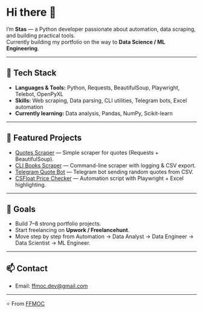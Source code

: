 # Hi there 👋

I’m **Stas** — a Python developer passionate about automation, data scraping, and building practical tools.  
Currently building my portfolio on the way to **Data Science / ML Engineering**.

---

## 🔧 Tech Stack
- **Languages & Tools:** Python, Requests, BeautifulSoup, Playwright, Telebot, OpenPyXL  
- **Skills:** Web scraping, Data parsing, CLI utilities, Telegram bots, Excel automation  
- **Currently learning:** Data analysis, Pandas, NumPy, Scikit-learn  

---

## 📌 Featured Projects
- [Quotes Scraper](https://github.com/FFMOC/quotes-scraper) — Simple scraper for quotes (Requests + BeautifulSoup).  
- [CLI Books Scraper](https://github.com/FFMOC/cli-books-scraper) — Command-line scraper with logging & CSV export.  
- [Telegram Quote Bot](https://github.com/FFMOC/bot-hello) — Telegram bot sending random quotes from CSV.  
- [CSFloat Price Checker](https://github.com/FFMOC/csfloat-price-checker) — Automation script with Playwright + Excel highlighting.  

---

## 🎯 Goals
- Build 7–8 strong portfolio projects.  
- Start freelancing on **Upwork / Freelancehunt**.  
- Move step by step from Automation → Data Analyst → Data Engineer → Data Scientist → ML Engineer.  

---

## 📫 Contact 
- Email: ffmoc.dev@gmail.com  

---

⭐️ From [FFMOC](https://github.com/FFMOC)
